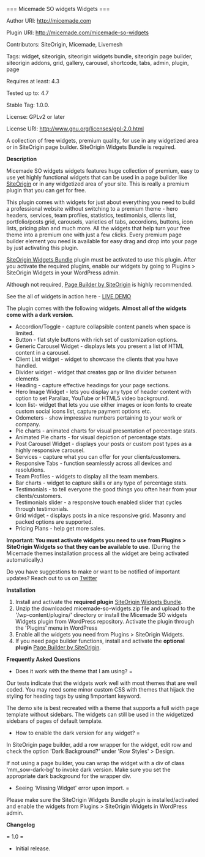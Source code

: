 === Micemade SO widgets Widgets ===

Author URI: http://micemade.com

Plugin URI: http://micemade.com/micemade-so-widgets

Contributors: SiteOrigin, Micemade, Livemesh

Tags: widget, siteorigin, siteorigin widgets bundle, siteorigin page builder, siteorigin addons, grid, gallery, carousel, shortcode, tabs, admin, plugin, page

Requires at least: 4.3

Tested up to: 4.7

Stable Tag: 1.0.0.

License: GPLv2 or later

License URI: http://www.gnu.org/licenses/gpl-2.0.html


A collection of free widgets, premium quality, for use in any widgetized area or in SiteOrigin page builder. SiteOrigin Widgets Bundle is required.

**Description**

Micemade SO widgets widgets features huge collection of premium, easy to use yet highly functional widgets that can be used in a page builder like [SiteOrigin](https://wordpress.org/plugins/siteorigin-panels/) or in any widgetized area of your site. This is really a premium plugin that you can get for free.

This plugin comes with widgets for just about everything you need to build a professional website without switching to a premium theme - hero headers, services, team profiles, statistics, testimonials, clients list, portfolio/posts grid, carousels, varieties of tabs, accordions, buttons, icon lists, pricing plan and much more. All the widgets that help turn your free theme into a premium one with just a few clicks. Every premium page builder element you need is available for easy drag and drop into your page by just activating this plugin.

[SiteOrigin Widgets Bundle](https://wordpress.org/plugins/so-widgets-bundle/) plugin must be activated to use this plugin. After you activate the required plugins, enable our widgets by going to Plugins > SiteOrigin Widgets in your WordPress admin.

Although not required, [Page Builder by SiteOrigin](https://wordpress.org/plugins/siteorigin-panels/)</a> is highly recommended.

See the all of widgets in action here - [LIVE DEMO](https://micemade.com/natura "Micemade SO widgets Widgets Demo Site")

The plugin comes with the following widgets. **Almost all of the widgets come with a dark version**.


* Accordion/Toggle - capture collapsible content panels when space is limited.
* Button - flat style buttons with rich set of customization options.
* Generic Carousel Widget - displays lets you present a list of HTML content in a carousel.
* Client List widget - widget to showcase the clients that you have handled.
* Divider widget - widget that creates gap or line divider between elements
* Heading - capture effective headings for your page sections.
* Hero Image Widget - lets you display any type of header content with option to set Parallax, YouTube or HTML5 video background.
* Icon list- widget that lets you use either images or icon fonts to create custom social icons list, capture payment options etc.
* Odometers - show impressive numbers pertaining to your work or company.
* Pie charts - animated charts for visual presentation of percentage stats.
* Animated Pie charts - for visual depiction of percentage stats.
* Post Carousel Widget - displays your posts or custom post types as a highly responsive carousel.
* Services -  capture what you can offer for your clients/customers.
* Responsive Tabs -  function seamlessly across all devices and resolutions.
* Team Profiles - widgets to display all the team members.
* Bar charts - widget to capture skills or any type of percentage stats.
* Testimonials - to tell everyone the good things you often hear from your clients/customers.
* Testimonials slider - a responsive touch enabled slider that cycles through testimonials.
* Grid widget - displays posts in a nice responsive grid. Masonry and packed options are supported.
* Pricing Plans - help get more sales.

**Important: You must activate widgets you need to use from Plugins &gt; SiteOrigin Widgets so that they can be available to use.**
(During the Micemade themes installation process all the widget are being activated automatically.)

Do you have suggestions to make or want to be notified of important updates? Reach out to us on [Twitter](http://twitter.com/themicemade)

**Installation**

1. Install and activate the **required plugin** [SiteOrigin Widgets Bundle](https://wordpress.org/plugins/so-widgets-bundle/).
2. Unzip the downloaded micemade-so-widgets.zip file and upload to the '/wp-content/plugins/' directory or install the Micemade SO widgets Widgets plugin from WordPress repository. Activate the plugin through the 'Plugins' menu in WordPress
3. Enable all the widgets you need from Plugins &gt; SiteOrigin Widgets.
4. If you need page builder functions, install and activate the **optional plugin** [Page Builder by SiteOrigin](https://wordpress.org/plugins/siteorigin-panels/).


**Frequently Asked Questions**

* Does it work with the theme that I am using? =

Our tests indicate that the widgets work well with most themes that are well coded. You may need some minor custom CSS with themes that hijack the styling for heading tags by using !important keyword.

The demo site is best recreated with a theme that supports a full width page template without sidebars. The widgets can still be used in the widgetized sidebars of pages of default template.

* How to enable the dark version for any widget? =

In SiteOrigin page builder, add a row wrapper for the widget, edit row and check the option 'Dark Background?' under 'Row Styles' &gt; Design.

If not using a page builder, you can wrap the widget with a div of class 'mm_sow-dark-bg' to invoke dark version. Make sure you set the appropriate dark background for the wrapper div.

* Seeing 'Missing Widget' error upon import. =

Please make sure the SiteOrigin Widgets Bundle plugin is installed/activated and enable the widgets from Plugins &gt; SiteOrigin Widgets in WordPress admin.

**Changelog**

= 1.0 =
* Initial release.
